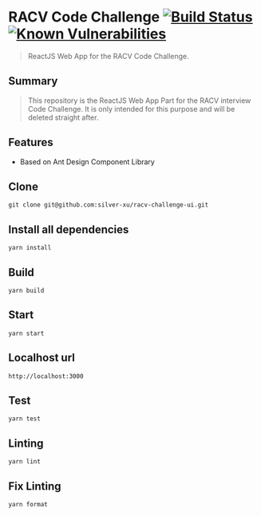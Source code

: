# RACV Code Challenge [![Build Status](https://travis-ci.org/silver-xu/racv-challenge-ui.svg?branch=master)](https://travis-ci.org/silver-xu/racv-challenge-ui) [![Known Vulnerabilities](https://snyk.io/test/github/silver-xu/racv-challenge-api/badge.svg?targetFile=package.json)](https://snyk.io/test/github/silver-xu/racv-challenge-ui?targetFile=package.json)

> ReactJS Web App for the RACV Code Challenge.

## Summary

> This repository is the ReactJS Web App Part for the RACV interview Code Challenge. It is only intended for this purpose and will be deleted straight after.

## Features

- Based on Ant Design Component Library

## Clone

```shell
git clone git@github.com:silver-xu/racv-challenge-ui.git
```

## Install all dependencies

```
yarn install
```

## Build

```
yarn build
```

## Start

```
yarn start
```

## Localhost url

```
http://localhost:3000
```

## Test

```
yarn test
```

## Linting

```
yarn lint
```

## Fix Linting

```
yarn format
```
